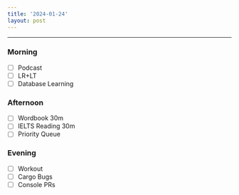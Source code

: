 ```yaml
---
title: '2024-01-24'
layout: post
---
```


---

### Morning

- [ ] Podcast
- [ ] LR+LT
- [ ] Database Learning

### Afternoon

- [ ] Wordbook 30m
- [ ] IELTS Reading 30m
- [ ] Priority Queue

### Evening

- [ ] Workout
- [ ] Cargo Bugs
- [ ] Console PRs
